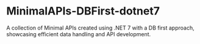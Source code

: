 # MinimalAPIs-DBFirst-dotnet7
A collection of Minimal APIs created using .NET 7 with a DB first approach, showcasing efficient data handling and API development.
